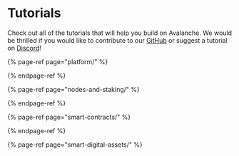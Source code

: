 # Tutorials

Check out all of the tutorials that will help you build on Avalanche. We would be thrilled if you would like to contribute to our [GitHub](https://github.com/ava-labs) or suggest a tutorial on [Discord](https://chat.avax.network)!

{% page-ref page="platform/" %}

{% endpage-ref %}

{% page-ref page="nodes-and-staking/" %}

{% endpage-ref %}

{% page-ref page="smart-contracts/" %}

{% endpage-ref %}

{% page-ref page="smart-digital-assets/" %}

